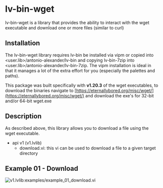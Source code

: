 # lv-bin-wget

lv-bin-wget is a library that provides the ability to interact with the wget executable and download one or more files (similar to curl)

## Installation

The lv-bin-wget library requires lv-bin be installed via vipm or copied into <user.lib>/antonio-alexander/lv-bin and copying lv-bin-7zip into <user.lib>/antonio-alexander/lv-bin-7zip. The vipm installation is ideal in that it manages a lot of the extra effort for you (especially the palettes and paths).

This package was built specifically with **v1.20.3** of the wget executables, to download the binaries navigate to [https://eternallybored.org/misc/wget/](https://eternallybored.org/misc/wget/) and download the exe's for 32-bit and/or 64-bit wget.exe

## Description

As described above, this library allows you to download a file using the wget executable.

* api v1 (v1.lvlib)
  * download.vi: this vi can be used to download a file to a given target directory

## Example 01 - Download

![v1.lvlib:examples/example_01_download.vi](../../doc/lv-bin-wget/v1_example_01_download.png "Make Installer")
